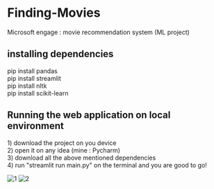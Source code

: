 # Finding-Movies
Microsoft engage : movie recommendation system (ML project) 

<h2> installing dependencies </h2>
pip install pandas<br/>
pip install streamlit<br/>
pip install nltk<br/>
pip install scikit-learn
<h2>Running the web application on local environment</h2>
1) download the project on you device<br/>
2) open it on any idea (mine : Pycharm)<br/>
3) download all the above mentioned dependencies<br/>
4) run "streamlit run main.py" on the terminal and you are good to go!

![1](https://user-images.githubusercontent.com/77923967/170862535-c851878a-1139-4b5f-a411-492e178a99b0.jpg)
![2](https://user-images.githubusercontent.com/77923967/170862537-7a476472-ec64-49b3-a211-0009cd57b767.jpg)
